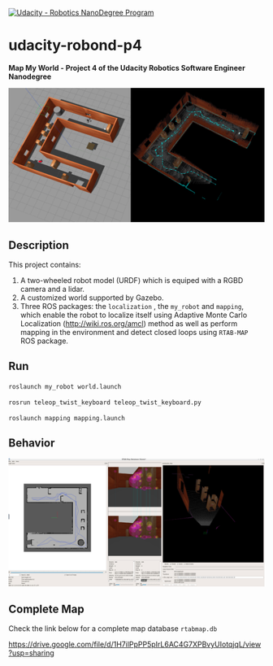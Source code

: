 [![Udacity - Robotics NanoDegree Program](https://camo.githubusercontent.com/0f51a1a655e13e62c95e95dfe5850bf2c20b1dd6/68747470733a2f2f73332d75732d776573742d312e616d617a6f6e6177732e636f6d2f756461636974792d726f626f746963732f45787472612b496d616765732f526f626f4e445f666c61672e706e67)](https://www.udacity.com/robotics)

# udacity-robond-p4

**Map My World - Project 4 of the Udacity Robotics Software Engineer Nanodegree**

![Alt text](./docs/p2.png)

## Description

This project contains:

1. A two-wheeled robot model (URDF) which is equiped with a RGBD camera and a lidar.
2. A customized world supported by Gazebo. 
3. Three ROS packages: the `localization` , the `my_robot`  and `mapping`, which enable the robot to localize itself using Adaptive Monte Carlo Localization (http://wiki.ros.org/amcl) method as well as perform mapping in the environment and detect closed loops using `RTAB-MAP` ROS package. 



## Run 

`roslaunch my_robot world.launch`

`rosrun teleop_twist_keyboard teleop_twist_keyboard.py`

`roslaunch mapping mapping.launch`



## Behavior

 <img src = "./docs/p1.png">



## Complete Map

Check the link below for a complete map database  `rtabmap.db`

https://drive.google.com/file/d/1H7ilPpPP5pIrL6AC4G7XPBvyUIotqjqL/view?usp=sharing

